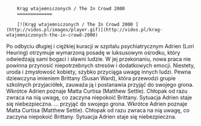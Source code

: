 
        Krąg wtajemniczonych / The In Crowd 2000 
        =============
        
        [![Krąg wtajemniczonych / The In Crowd 2000 ](http://vidos.pl/images/player.gif)](http://vidos.pl/krag-wtajemniczonych-the-in-crowd-2000)
        
        
 Po odbyciu długiej i ciężkiej kuracji w szpitalu psychiatrycznym Adrien (Lori Heuring) otrzymuje wymarzoną posadę w luksusowym ośrodku, który odwiedzają sami bogaci i sławni ludzie. W jej przekonaniu, nowa praca nie powinna przynosić niepotrzebnych stresów i dodatkowych emocji. Niestety, uroda i zmysłowość kobiety, szybko przyciąga uwagę innych ludzi. Pewna dziewczyna imieniem Brittany (Susan Ward), która przewodzi grupie szkolnych przyjaciółek, zauważa ją i postanawia przyjąć do swojego grona. Wkrótce Adrien poznaje Matta Curtisa (Matthew Settle). Chłopak od razu zwraca na nią uwagę, co zaczyna niepokoić Brittany. Sytuacja Adrien staje się niebezpieczna.  ... przyjąć do swojego grona. Wkrótce Adrien poznaje Matta Curtisa (Matthew Settle). Chłopak od razu zwraca na nią uwagę, co zaczyna niepokoić Brittany. Sytuacja Adrien staje się niebezpieczna.
    